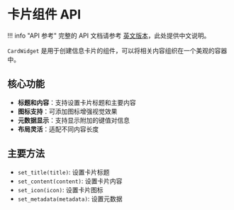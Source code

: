 # 卡片组件 API

!!! info "API 参考"
    完整的 API 文档请参考 [英文版本](../../en/api/card-widget.md)，此处提供中文说明。

`CardWidget` 是用于创建信息卡片的组件，可以将相关内容组织在一个美观的容器中。

## 核心功能

- **标题和内容**：支持设置卡片标题和主要内容
- **图标支持**：可添加图标增强视觉效果
- **元数据显示**：支持显示附加的键值对信息
- **布局灵活**：适配不同内容长度

## 主要方法

- `set_title(title)`: 设置卡片标题
- `set_content(content)`: 设置卡片内容
- `set_icon(icon)`: 设置卡片图标
- `set_metadata(metadata)`: 设置元数据
